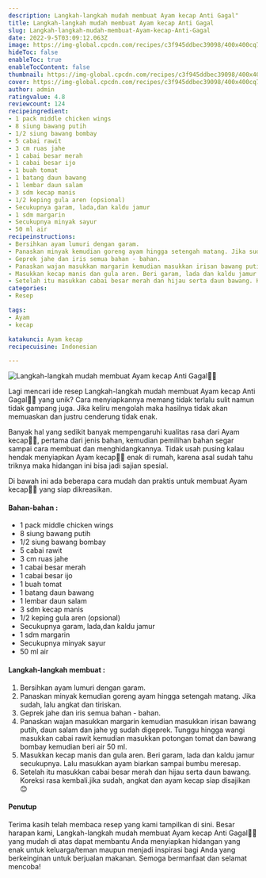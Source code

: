 ```yaml
---
description: Langkah-langkah mudah membuat Ayam kecap Anti Gagal"
title: Langkah-langkah mudah membuat Ayam kecap Anti Gagal
slug: Langkah-langkah-mudah-membuat-Ayam-kecap-Anti-Gagal
date: 2022-9-5T03:09:12.063Z
image: https://img-global.cpcdn.com/recipes/c3f945ddbec39098/400x400cq70/photo.jpg
hideToc: false
enableToc: true
enableTocContent: false
thumbnail: https://img-global.cpcdn.com/recipes/c3f945ddbec39098/400x400cq70/photo.jpg
cover: https://img-global.cpcdn.com/recipes/c3f945ddbec39098/400x400cq70/photo.jpg
author: admin
ratingvalue: 4.8
reviewcount: 124
recipeingredient:
- 1 pack middle chicken wings
- 8 siung bawang putih
- 1/2 siung bawang bombay
- 5 cabai rawit
- 3 cm ruas jahe
- 1 cabai besar merah
- 1 cabai besar ijo
- 1 buah tomat
- 1 batang daun bawang
- 1 lembar daun salam
- 3 sdm kecap manis
- 1/2 keping gula aren (opsional)
- Secukupnya garam, lada,dan kaldu jamur
- 1 sdm margarin
- Secukupnya minyak sayur
- 50 ml air
recipeinstructions:
- Bersihkan ayam lumuri dengan garam.
- Panaskan minyak kemudian goreng ayam hingga setengah matang. Jika sudah, lalu angkat dan tiriskan.
- Geprek jahe dan iris semua bahan - bahan.
- Panaskan wajan masukkan margarin kemudian masukkan irisan bawang putih, daun salam dan jahe yg sudah digeprek. Tunggu hingga wangi masukkan cabai rawit kemudian masukkan potongan tomat dan bawang bombay kemudian beri air 50 ml.
- Masukkan kecap manis dan gula aren. Beri garam, lada dan kaldu jamur secukupnya. Lalu masukkan ayam biarkan sampai bumbu meresap.
- Setelah itu masukkan cabai besar merah dan hijau serta daun bawang. Koreksi rasa kembali.jika sudah, angkat dan ayam kecap siap disajikan 😊
categories:
- Resep

tags:
- Ayam
- kecap

katakunci: Ayam kecap
recipecuisine: Indonesian

---
```


![Langkah-langkah mudah membuat Ayam kecap Anti Gagal👩‍🍳](https://img-global.cpcdn.com/recipes/c3f945ddbec39098/400x400cq70/photo.jpg)

Lagi mencari ide resep Langkah-langkah mudah membuat Ayam kecap Anti Gagal👩‍🍳 yang unik? Cara menyiapkannya memang tidak terlalu sulit namun tidak gampang juga. Jika keliru mengolah maka hasilnya tidak akan memuaskan dan justru cenderung tidak enak.

Banyak hal yang sedikit banyak mempengaruhi kualitas rasa dari Ayam kecap👩‍🍳, pertama dari jenis bahan, kemudian pemilihan bahan segar sampai cara membuat dan menghidangkannya. Tidak usah pusing kalau hendak menyiapkan Ayam kecap👩‍🍳 enak di rumah, karena asal sudah tahu triknya maka hidangan ini bisa jadi sajian spesial.

Di bawah ini ada beberapa cara mudah dan praktis untuk membuat Ayam kecap👩‍🍳 yang siap dikreasikan.

<!--inarticleads1-->

#### Bahan-bahan :

- 1 pack middle chicken wings
- 8 siung bawang putih
- 1/2 siung bawang bombay
- 5 cabai rawit
- 3 cm ruas jahe
- 1 cabai besar merah
- 1 cabai besar ijo
- 1 buah tomat
- 1 batang daun bawang
- 1 lembar daun salam
- 3 sdm kecap manis
- 1/2 keping gula aren (opsional)
- Secukupnya garam, lada,dan kaldu jamur
- 1 sdm margarin
- Secukupnya minyak sayur
- 50 ml air

<!--inarticleads2-->

#### Langkah-langkah membuat :

1. Bersihkan ayam lumuri dengan garam.
1. Panaskan minyak kemudian goreng ayam hingga setengah matang. Jika sudah, lalu angkat dan tiriskan.
1. Geprek jahe dan iris semua bahan - bahan.
1. Panaskan wajan masukkan margarin kemudian masukkan irisan bawang putih, daun salam dan jahe yg sudah digeprek. Tunggu hingga wangi masukkan cabai rawit kemudian masukkan potongan tomat dan bawang bombay kemudian beri air 50 ml.
1. Masukkan kecap manis dan gula aren. Beri garam, lada dan kaldu jamur secukupnya. Lalu masukkan ayam biarkan sampai bumbu meresap.
1. Setelah itu masukkan cabai besar merah dan hijau serta daun bawang. Koreksi rasa kembali.jika sudah, angkat dan ayam kecap siap disajikan 😊

#### Penutup

Terima kasih telah membaca resep yang kami tampilkan di sini. Besar harapan kami, Langkah-langkah mudah membuat Ayam kecap Anti Gagal👩‍🍳 yang mudah di atas dapat membantu Anda menyiapkan hidangan yang enak untuk keluarga/teman maupun menjadi inspirasi bagi Anda yang berkeinginan untuk berjualan makanan. Semoga bermanfaat dan selamat mencoba!